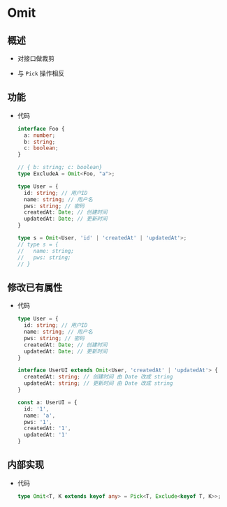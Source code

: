 # Omit

## 概述

  - 对接口做裁剪

  - 与 `Pick` 操作相反

## 功能

  - 代码

    ```typescript
    interface Foo {
      a: number;
      b: string;
      c: boolean;
    }

    // { b: string; c: boolean}
    type ExcludeA = Omit<Foo, "a">;

    ```

    ```typescript
    type User = {
      id: string; // 用户ID
      name: string; // 用户名
      pws: string; // 密码
      createdAt: Date; // 创建时间
      updatedAt: Date; // 更新时间
    }

    type s = Omit<User, 'id' | 'createdAt' | 'updatedAt'>;
    // type s = {
    //   name: string;
    //   pws: string;
    // }
    ```

## 修改已有属性

  - 代码

    ```typescript
    type User = {
      id: string; // 用户ID
      name: string; // 用户名
      pws: string; // 密码
      createdAt: Date; // 创建时间
      updatedAt: Date; // 更新时间
    }

    interface UserUI extends Omit<User, 'createdAt' | 'updatedAt'> {
      createdAt: string; // 创建时间 由 Date 改成 string
      updatedAt: string; // 更新时间 由 Date 改成 string
    }

    const a: UserUI = {
      id: '1',
      name: 'a',
      pws: '1',
      createdAt: '1',
      updatedAt: '1'
    }

    ```

## 内部实现

  - 代码

    ```typescript
    type Omit<T, K extends keyof any> = Pick<T, Exclude<keyof T, K>>;
    ```
